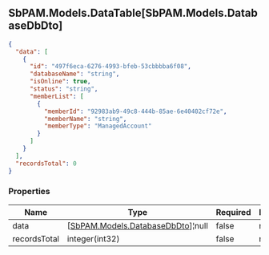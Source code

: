 
<h2 id="tocS_SbPAM.Models.DataTable[SbPAM.Models.DatabaseDbDto]">SbPAM.Models.DataTable[SbPAM.Models.DatabaseDbDto]</h2>

<a id="schemasbpam.models.datatable[sbpam.models.databasedbdto]"></a>
<a id="schema_SbPAM.Models.DataTable[SbPAM.Models.DatabaseDbDto]"></a>
<a id="tocSsbpam.models.datatable[sbpam.models.databasedbdto]"></a>
<a id="tocssbpam.models.datatable[sbpam.models.databasedbdto]"></a>

```json
{
  "data": [
    {
      "id": "497f6eca-6276-4993-bfeb-53cbbbba6f08",
      "databaseName": "string",
      "isOnline": true,
      "status": "string",
      "memberList": [
        {
          "memberId": "92983ab9-49c8-444b-85ae-6e40402cf72e",
          "memberName": "string",
          "memberType": "ManagedAccount"
        }
      ]
    }
  ],
  "recordsTotal": 0
}

```

### Properties

|Name|Type|Required|Restrictions|Description|
|---|---|---|---|---|
|data|[[SbPAM.Models.DatabaseDbDto](#schemasbpam.models.databasedbdto)]¦null|false|none|none|
|recordsTotal|integer(int32)|false|none|none|


